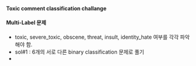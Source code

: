 #### Toxic comment classification challange

#### Multi-Label 문제
- toxic, severe_toxic, obscene, threat, insult, identity_hate 여부를 각각 파악해야 함.
- sol#1 : 6개의 서로 다른 binary classification 문제로 풀기
- 


